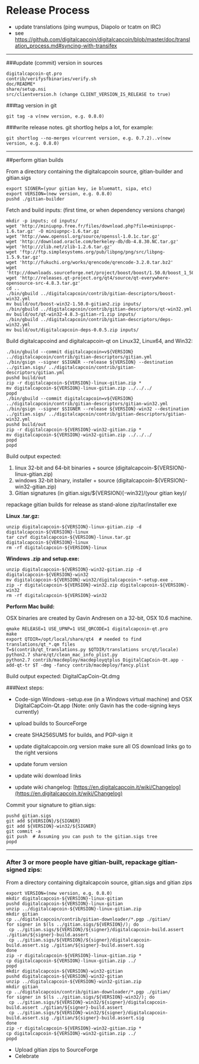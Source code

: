 Release Process
====================

* update translations (ping wumpus, Diapolo or tcatm on IRC)
* see https://github.com/digitalcapcoin/digitalcapcoin/blob/master/doc/translation_process.md#syncing-with-transifex

* * *

###update (commit) version in sources


	digitalcapcoin-qt.pro
	contrib/verifysfbinaries/verify.sh
	doc/README*
	share/setup.nsi
	src/clientversion.h (change CLIENT_VERSION_IS_RELEASE to true)

###tag version in git

	git tag -a v(new version, e.g. 0.8.0)

###write release notes. git shortlog helps a lot, for example:

	git shortlog --no-merges v(current version, e.g. 0.7.2)..v(new version, e.g. 0.8.0)

* * *

##perform gitian builds

 From a directory containing the digitalcapcoin source, gitian-builder and gitian.sigs
  
	export SIGNER=(your gitian key, ie bluematt, sipa, etc)
	export VERSION=(new version, e.g. 0.8.0)
	pushd ./gitian-builder

 Fetch and build inputs: (first time, or when dependency versions change)

	mkdir -p inputs; cd inputs/
	wget 'http://miniupnp.free.fr/files/download.php?file=miniupnpc-1.6.tar.gz' -O miniupnpc-1.6.tar.gz
	wget 'http://www.openssl.org/source/openssl-1.0.1c.tar.gz'
	wget 'http://download.oracle.com/berkeley-db/db-4.8.30.NC.tar.gz'
	wget 'http://zlib.net/zlib-1.2.6.tar.gz'
	wget 'ftp://ftp.simplesystems.org/pub/libpng/png/src/libpng-1.5.9.tar.gz'
	wget 'http://fukuchi.org/works/qrencode/qrencode-3.2.0.tar.bz2'
	wget 'http://downloads.sourceforge.net/project/boost/boost/1.50.0/boost_1_50_0.tar.bz2'
	wget 'http://releases.qt-project.org/qt4/source/qt-everywhere-opensource-src-4.8.3.tar.gz'
	cd ..
	./bin/gbuild ../digitalcapcoin/contrib/gitian-descriptors/boost-win32.yml
	mv build/out/boost-win32-1.50.0-gitian2.zip inputs/
	./bin/gbuild ../digitalcapcoin/contrib/gitian-descriptors/qt-win32.yml
	mv build/out/qt-win32-4.8.3-gitian-r1.zip inputs/
	./bin/gbuild ../digitalcapcoin/contrib/gitian-descriptors/deps-win32.yml
	mv build/out/digitalcapcoin-deps-0.0.5.zip inputs/

 Build digitalcapcoind and digitalcapcoin-qt on Linux32, Linux64, and Win32:
  
	./bin/gbuild --commit digitalcapcoin=v${VERSION} ../digitalcapcoin/contrib/gitian-descriptors/gitian.yml
	./bin/gsign --signer $SIGNER --release ${VERSION} --destination ../gitian.sigs/ ../digitalcapcoin/contrib/gitian-descriptors/gitian.yml
	pushd build/out
	zip -r digitalcapcoin-${VERSION}-linux-gitian.zip *
	mv digitalcapcoin-${VERSION}-linux-gitian.zip ../../../
	popd
	./bin/gbuild --commit digitalcapcoin=v${VERSION} ../digitalcapcoin/contrib/gitian-descriptors/gitian-win32.yml
	./bin/gsign --signer $SIGNER --release ${VERSION}-win32 --destination ../gitian.sigs/ ../digitalcapcoin/contrib/gitian-descriptors/gitian-win32.yml
	pushd build/out
	zip -r digitalcapcoin-${VERSION}-win32-gitian.zip *
	mv digitalcapcoin-${VERSION}-win32-gitian.zip ../../../
	popd
	popd

  Build output expected:

  1. linux 32-bit and 64-bit binaries + source (digitalcapcoin-${VERSION}-linux-gitian.zip)
  2. windows 32-bit binary, installer + source (digitalcapcoin-${VERSION}-win32-gitian.zip)
  3. Gitian signatures (in gitian.sigs/${VERSION}[-win32]/(your gitian key)/

repackage gitian builds for release as stand-alone zip/tar/installer exe

**Linux .tar.gz:**

	unzip digitalcapcoin-${VERSION}-linux-gitian.zip -d digitalcapcoin-${VERSION}-linux
	tar czvf digitalcapcoin-${VERSION}-linux.tar.gz digitalcapcoin-${VERSION}-linux
	rm -rf digitalcapcoin-${VERSION}-linux

**Windows .zip and setup.exe:**

	unzip digitalcapcoin-${VERSION}-win32-gitian.zip -d digitalcapcoin-${VERSION}-win32
	mv digitalcapcoin-${VERSION}-win32/digitalcapcoin-*-setup.exe .
	zip -r digitalcapcoin-${VERSION}-win32.zip digitalcapcoin-${VERSION}-win32
	rm -rf digitalcapcoin-${VERSION}-win32

**Perform Mac build:**

  OSX binaries are created by Gavin Andresen on a 32-bit, OSX 10.6 machine.

	qmake RELEASE=1 USE_UPNP=1 USE_QRCODE=1 digitalcapcoin-qt.pro
	make
	export QTDIR=/opt/local/share/qt4  # needed to find translations/qt_*.qm files
	T=$(contrib/qt_translations.py $QTDIR/translations src/qt/locale)
	python2.7 share/qt/clean_mac_info_plist.py
	python2.7 contrib/macdeploy/macdeployqtplus DigitalCapCoin-Qt.app -add-qt-tr $T -dmg -fancy contrib/macdeploy/fancy.plist

 Build output expected: DigitalCapCoin-Qt.dmg

###Next steps:

* Code-sign Windows -setup.exe (in a Windows virtual machine) and
  OSX DigitalCapCoin-Qt.app (Note: only Gavin has the code-signing keys currently)

* upload builds to SourceForge

* create SHA256SUMS for builds, and PGP-sign it

* update digitalcapcoin.org version
  make sure all OS download links go to the right versions

* update forum version

* update wiki download links

* update wiki changelog: [https://en.digitalcapcoin.it/wiki/Changelog](https://en.digitalcapcoin.it/wiki/Changelog)

Commit your signature to gitian.sigs:

	pushd gitian.sigs
	git add ${VERSION}/${SIGNER}
	git add ${VERSION}-win32/${SIGNER}
	git commit -a
	git push  # Assuming you can push to the gitian.sigs tree
	popd

-------------------------------------------------------------------------

### After 3 or more people have gitian-built, repackage gitian-signed zips:

From a directory containing digitalcapcoin source, gitian.sigs and gitian zips

	export VERSION=(new version, e.g. 0.8.0)
	mkdir digitalcapcoin-${VERSION}-linux-gitian
	pushd digitalcapcoin-${VERSION}-linux-gitian
	unzip ../digitalcapcoin-${VERSION}-linux-gitian.zip
	mkdir gitian
	cp ../digitalcapcoin/contrib/gitian-downloader/*.pgp ./gitian/
	for signer in $(ls ../gitian.sigs/${VERSION}/); do
	 cp ../gitian.sigs/${VERSION}/${signer}/digitalcapcoin-build.assert ./gitian/${signer}-build.assert
	 cp ../gitian.sigs/${VERSION}/${signer}/digitalcapcoin-build.assert.sig ./gitian/${signer}-build.assert.sig
	done
	zip -r digitalcapcoin-${VERSION}-linux-gitian.zip *
	cp digitalcapcoin-${VERSION}-linux-gitian.zip ../
	popd
	mkdir digitalcapcoin-${VERSION}-win32-gitian
	pushd digitalcapcoin-${VERSION}-win32-gitian
	unzip ../digitalcapcoin-${VERSION}-win32-gitian.zip
	mkdir gitian
	cp ../digitalcapcoin/contrib/gitian-downloader/*.pgp ./gitian/
	for signer in $(ls ../gitian.sigs/${VERSION}-win32/); do
	 cp ../gitian.sigs/${VERSION}-win32/${signer}/digitalcapcoin-build.assert ./gitian/${signer}-build.assert
	 cp ../gitian.sigs/${VERSION}-win32/${signer}/digitalcapcoin-build.assert.sig ./gitian/${signer}-build.assert.sig
	done
	zip -r digitalcapcoin-${VERSION}-win32-gitian.zip *
	cp digitalcapcoin-${VERSION}-win32-gitian.zip ../
	popd

- Upload gitian zips to SourceForge
- Celebrate 
